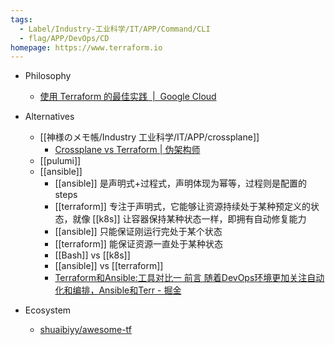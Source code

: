 ```yaml
---
tags:
  - Label/Industry-工业科学/IT/APP/Command/CLI
  - flag/APP/DevOps/CD
homepage: https://www.terraform.io
---
```


- Philosophy
    - [使用 Terraform 的最佳实践  |  Google Cloud](https://cloud.google.com/docs/terraform/best-practices-for-terraform?hl=zh-cn)

- Alternatives
    - [[神様のメモ帳/Industry 工业科学/IT/APP/crossplane]]
        - [Crossplane vs Terraform | 伪架构师](https://blog.fleeto.us/post/crossplane.vs.terraform/)
    - [[pulumi]]
    - [[ansible]]
        - [[ansible]] 是声明式+过程式，声明体现为幂等，过程则是配置的 steps
        - [[terraform]] 专注于声明式，它能够让资源持续处于某种预定义的状态，就像 [[k8s]] 让容器保持某种状态一样，即拥有自动修复能力
        - [[ansible]] 只能保证刚运行完处于某个状态
        - [[terraform]] 能保证资源一直处于某种状态
        - [[Bash]] vs [[k8s]]
        - [[ansible]] vs [[terraform]]
        - [Terraform和Ansible:工具对比一 前言 随着DevOps环境更加关注自动化和编排，Ansible和Terr - 掘金](https://juejin.cn/post/7218396786188124197)

- Ecosystem
    - [shuaibiyy/awesome-tf](https://github.com/shuaibiyy/awesome-tf)
